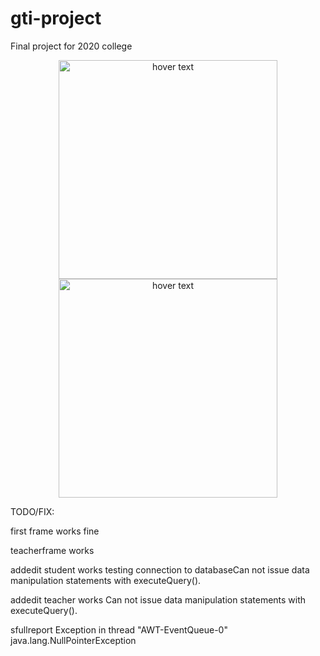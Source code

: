 # gti-project
Final project for 2020 college
<p align="center">
  <img src="https://i.imgur.com/LanhXXW.png" width="350" title= "hover text">
  <img src="https://i.imgur.com/1Gr27aD.png" width="350" title="hover text">
  
</p>


TODO/FIX:

first frame works fine

teacherframe works

addedit student works testing connection to databaseCan not issue data manipulation statements with executeQuery().

addedit teacher works Can not issue data manipulation statements with executeQuery().

sfullreport Exception in thread "AWT-EventQueue-0" java.lang.NullPointerException


